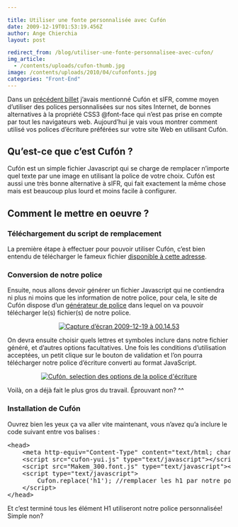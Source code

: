```yaml
---

title: Utiliser une fonte personnalisée avec Cufón
date: 2009-12-19T01:53:19.456Z
author: Ange Chierchia
layout: post

redirect_from: /blog/utiliser-une-fonte-personnalisee-avec-cufon/
img_article:
  - /contents/uploads/cufon-thumb.jpg
image: /contents/uploads/2010/04/cufonfonts.jpg
categories: "Front-End"
---
```

Dans un [précédent billet](http://chierchia.fr/webdesign/3-facons-dutiliser-une-police-decriture-exotique-sur-un-site-web/ "3 façons d’utiliser une police d’écriture “exotique” sur un site Web") j&rsquo;avais mentionné Cufón et sIFR, comme moyen d&rsquo;utiliser des polices personnalisées sur nos sites Internet, de bonnes alternatives à la propriété CSS3 @font-face qui n&rsquo;est pas prise en compte par tout les navigateurs web. Aujourd&rsquo;hui je vais vous montrer comment utilisé vos polices d&rsquo;écriture préférées sur votre site Web en utilisant Cufón.<!--more-->

## Qu&rsquo;est-ce que c&rsquo;est Cufón ?

Cufón est un simple fichier Javascript qui se charge de remplacer n&rsquo;importe quel texte par une image en utilisant la police de votre choix. Cufón est aussi une très bonne alternative à sIFR, qui fait exactement la même chose mais est beaucoup plus lourd et moins facile à configurer.

## Comment le mettre en oeuvre ?

### Téléchargement du script de remplacement

La première étape à effectuer pour pouvoir utiliser Cufón, c&rsquo;est bien entendu de télécharger le fameux fichier <a title="Télécharger Cufon" href="http://cufon.shoqolate.com/js/cufon-yui.js" target="_blank">disponible à cette adresse</a>.

### Conversion de notre police

Ensuite, nous allons devoir générer un fichier Javascript qui ne contiendra ni plus ni moins que les information de notre police, pour cela, le site de Cufón dispose d&rsquo;un <a title="Générateur de polices Cufon" href="http://cufon.shoqolate.com/generate/" target="_blank">générateur de police</a> dans lequel on va pouvoir télécharger le(s) fichier(s) de notre police.

<p style="text-align: center;">
  <a href="http://i1.wp.com/chierchia.fr/site/wp-content/uploads/Capture-d’écran-2009-12-19-à-00.14.53.jpg"><img class="aligncenter size-full wp-image-534" title="Cufón, selection d'une police d'écriture personnalisé" src="http://i1.wp.com/chierchia.fr/site/wp-content/uploads/Capture-d’écran-2009-12-19-à-00.14.53.jpg?resize=555%2C514" alt="Capture d’écran 2009-12-19 à 00.14.53" data-recalc-dims="1" /></a>
</p>

On devra ensuite choisir quels lettres et symboles inclure dans notre fichier généré, et d&rsquo;autres options facultatives. Une fois les conditions d&rsquo;utilisation acceptées, un petit clique sur le bouton de validation et l&rsquo;on pourra télécharger notre police d&rsquo;écriture converti au format JavaScript.

<p style="text-align: center;">
  <a href="http://i0.wp.com/chierchia.fr/site/wp-content/uploads/Capture-d’écran-2009-12-19-à-00.20.35.jpg"><img class="aligncenter size-full wp-image-535" title="Cufón, selection des options de la police d'écriture" src="http://i0.wp.com/chierchia.fr/site/wp-content/uploads/Capture-d’écran-2009-12-19-à-00.20.35.jpg?resize=555%2C515" alt="Cufón, selection des options de la police d'écriture" data-recalc-dims="1" /></a>
</p>

Voilà, on a déjà fait le plus gros du travail. Éprouvant non? ^^

### Installation de Cufón

Ouvrez bien les yeux ça va aller vite maintenant, vous n&rsquo;avez qu&rsquo;a inclure le code suivant entre vos balises <head></head> :

<pre class="brush:html">&lt;head&gt;
	&lt;meta http-equiv="Content-Type" content="text/html; charset=utf-8"&gt;
	&lt;script src="cufon-yui.js" type="text/javascript"&gt;&lt;/script&gt; //le script Cufon
	&lt;script src="Makem_300.font.js" type="text/javascript"&gt;&lt;/script&gt; //notre police converti
	&lt;script type="text/javascript"&gt;
		Cufon.replace('h1'); //remplacer les h1 par notre police
	&lt;/script&gt;
&lt;/head&gt;</pre>

Et c&rsquo;est terminé tous les élément H1 utiliseront notre police personnalisée! Simple non?